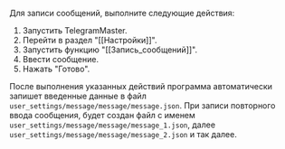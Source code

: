 Для записи сообщений, выполните следующие действия:

1. Запустить TelegramMaster.
2. Перейти в раздел "[[Настройки]]".
3. Запустить функцию "[[Запись_сообщений]]".
4. Ввести сообщение.
5. Нажать "Готово".

После выполнения указанных действий программа автоматически запишет введенные данные в файл `user_settings/message/message/message.json`. При записи повторного ввода сообщения, будет создан файл с именем `user_settings/message/message/message_1.json`, далее `user_settings/message/message/message_2.json` и так далее. 